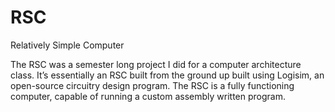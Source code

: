 # RSC
Relatively Simple Computer

The RSC was a semester long project I did for a computer architecture class. It’s essentially an RSC built from the ground up built using Logisim, an open-source circuitry design program. The RSC is a fully functioning computer, capable of running a custom assembly written program.
